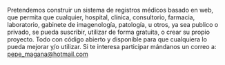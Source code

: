 Pretendemos construir un sistema de registros médicos basado en web, que permita que cualquier, hospital, clínica, consultorio, farmacia, laboratorio, gabinete de imagenología, patología, u otros, ya sea publico o privado, se pueda suscribir, utilizar de forma gratuita, o crear su propio proyecto.
Todo con código abierto y disponible para que cualquiera lo pueda mejorar y/o utilizar.
Si te interesa participar mándanos un correo a: pepe_magana@hotmail.com
